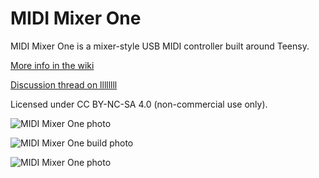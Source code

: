 # MIDI Mixer One
MIDI Mixer One is a mixer-style USB MIDI controller built around Teensy.

[More info in the wiki](https://github.com/markwheeler/midi-mixer-one/wiki)

[Discussion thread on llllllll](https://llllllll.co/t/midi-mixer-one/35783)

Licensed under CC BY-NC-SA 4.0 (non-commercial use only).

![MIDI Mixer One photo](https://github.com/markwheeler/midi-mixer-one/blob/main/images/midi-mixer-one-01.jpg)

![MIDI Mixer One build photo](https://github.com/markwheeler/midi-mixer-one/blob/main/images/midi-mixer-one-02.jpg)

![MIDI Mixer One photo](https://github.com/markwheeler/midi-mixer-one/blob/main/images/midi-mixer-one-03.jpg)
